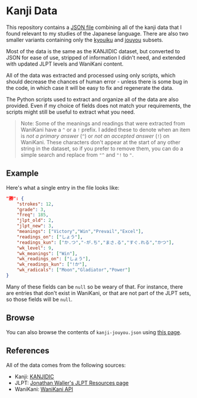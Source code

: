# Kanji Data

This repository contains a [JSON file](kanji.json) combining all of the kanji data that I found relevant to my studies of the Japanese language. There are also two smaller variants containing only the [kyouiku](kanji-kyouiku.json) and [jouyou](kanji-jouyou.json) subsets.

Most of the data is the same as the KANJIDIC dataset, but converted to JSON for ease of use, stripped of information I didn't need, and extended with updated JLPT levels and WaniKani content.

All of the data was extracted and processed using only scripts, which should decrease the chances of human error - unless there is some bug in the code, in which case it will be easy to fix and regenerate the data.

The Python scripts used to extract and organize all of the data are also provided. Even if my choice of fields does not match your requirements, the scripts might still be useful to extract what you need.

> Note: Some of the meanings and readings that were extracted from WaniKani have a `^` or a `!` prefix. I added these to denote when an item is *not a primary answer* (`^`) or *not an accepted answer* (`!`) on WaniKani. These characters don't appear at the start of any other string in the dataset, so if you prefer to remove them, you can do a simple search and replace from `"^` and `"!` to `"`.

## Example

Here's what a single entry in the file looks like:

```json
"勝": {
    "strokes": 12,
    "grade": 3,
    "freq": 185,
    "jlpt_old": 2,
    "jlpt_new": 3,
    "meanings": ["Victory","Win","Prevail","Excel"],
    "readings_on": ["しょう"],
    "readings_kun": ["か.つ","-が.ち","まさ.る","すぐ.れる","かつ"],
    "wk_level": 9,
    "wk_meanings": ["Win"],
    "wk_readings_on": ["しょう"],
    "wk_readings_kun": ["!か"],
    "wk_radicals": ["Moon","Gladiator","Power"]
}
```

Many of these fields can be `null` so be weary of that. For instance, there are entries that don't exist in WaniKani, or that are not part of the JLPT sets, so those fields will be `null`.

## Browse

You can also browse the contents of `kanji-jouyou.json` using [this page](https://davidluzgouveia.github.io/kanji-data/).

## References

All of the data comes from the following sources:

- Kanji: [KANJIDIC](http://www.edrdg.org/wiki/index.php/KANJIDIC_Project)
- JLPT: [Jonathan Waller's JLPT Resources page](http://www.tanos.co.uk/jlpt/)
- WaniKani: [WaniKani API](https://docs.api.wanikani.com/)
